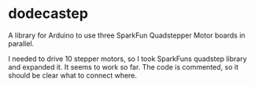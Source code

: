 dodecastep
==========

A library for Arduino to use three SparkFun Quadstepper Motor boards in parallel.

I needed to drive 10 stepper motors, so I took SparkFuns quadstep library and expanded it. It seems to work so far.
The code is commented, so it should be clear what to connect where. 
